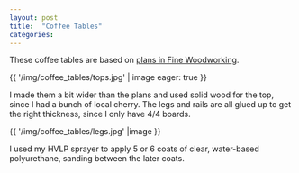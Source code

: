 ```yaml
---
layout: post
title:  "Coffee Tables"
categories:
---
```


These coffee tables are based on [plans in Fine Woodworking](http://www.finewoodworking.com/woodworking-plans/article/stylish-coffee-table-with-sleek-lines.aspx).

{{ '/img/coffee_tables/tops.jpg' | image eager: true }}

I made them a bit wider than the plans and used solid wood for the top, since I had a bunch of local cherry. The legs and rails are all glued up to get the right thickness, since I only have 4/4 boards.

{{ '/img/coffee_tables/legs.jpg' |image }}

I used my HVLP sprayer to apply 5 or 6 coats of clear, water-based polyurethane, sanding between the later coats.

